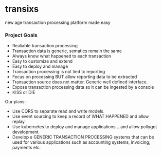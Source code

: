 # transixs
new age transaction processing platform made easy

### Project Goals
* Realiable transaction processing
* Transaction data is generic, sematics remain the same
* Always know what happened to each transaction
* Easy to customize and extend
* Easy to deploy and manage
* Transaction processing is not tied to reporting
* Focus on processing BUT allow reporting data to be extracted
* Transaction source does not matter. Generic well defined interface.
* Expose transaction processing data so it can be ingested by a console
* KISS or DIE

Our plans:
* Use CQRS to separate read and write models.
* Use event sourcing to keep a record of WHAT HAPPENED and allow replay
* Use kubernetes to deploy and manage applications....and allow pollygot development.
* Develop a GENERIC TRANSACTION PROCESSING systems that can be used for various applications such as accounting systems, invoicing, payments etc.
